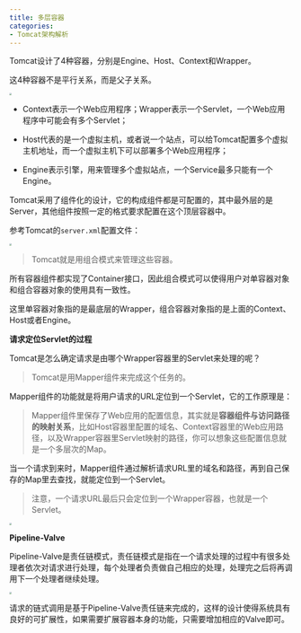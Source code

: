 ```yaml
---
title: 多层容器
categories: 
- Tomcat架构解析
---
```


Tomcat设计了4种容器，分别是Engine、Host、Context和Wrapper。

这4种容器不是平行关系，而是父子关系。

<img src="https://img-blog.csdnimg.cn/60f43086537c4373be031b5d2de1938e.png" style="zoom:25%;" />

* Context表示一个Web应用程序；Wrapper表示一个Servlet，一个Web应用程序中可能会有多个Servlet；

* Host代表的是一个虚拟主机，或者说一个站点，可以给Tomcat配置多个虚拟主机地址，而一个虚拟主机下可以部署多个Web应用程序；

* Engine表示引擎，用来管理多个虚拟站点，一个Service最多只能有一个Engine。

Tomcat采用了组件化的设计，它的构成组件都是可配置的，其中最外层的是Server，其他组件按照一定的格式要求配置在这个顶层容器中。

参考Tomcat的`server.xml`配置文件：

<img src="https://img-blog.csdnimg.cn/ae4a2d36d5d7406abea18d1e59d92c27.png" style="zoom:25%;" />

> Tomcat就是用组合模式来管理这些容器。

所有容器组件都实现了Container接口，因此组合模式可以使得用户对单容器对象和组合容器对象的使用具有一致性。

这里单容器对象指的是最底层的Wrapper，组合容器对象指的是上面的Context、Host或者Engine。

**请求定位Servlet的过程**

Tomcat是怎么确定请求是由哪个Wrapper容器里的Servlet来处理的呢？

> Tomcat是用Mapper组件来完成这个任务的。

Mapper组件的功能就是将用户请求的URL定位到一个Servlet，它的工作原理是：

> Mapper组件里保存了Web应用的配置信息，其实就是**容器组件与访问路径的映射关系**，比如Host容器里配置的域名、Context容器里的Web应用路径，以及Wrapper容器里Servlet映射的路径，你可以想象这些配置信息就是一个多层次的Map。

当一个请求到来时，Mapper组件通过解析请求URL里的域名和路径，再到自己保存的Map里去查找，就能定位到一个Servlet。

> 注意，一个请求URL最后只会定位到一个Wrapper容器，也就是一个Servlet。

<img src="https://img-blog.csdnimg.cn/8728e1dc868d4f79b058f68ab22933e9.png" style="zoom:25%;" />

**Pipeline-Valve**

Pipeline-Valve是责任链模式，责任链模式是指在一个请求处理的过程中有很多处理者依次对请求进行处理，每个处理者负责做自己相应的处理，处理完之后将再调用下一个处理者继续处理。

<img src="https://img-blog.csdnimg.cn/15a19b65e9444bfab2cc9bbd2c75e4e6.png" style="zoom:25%;" />

请求的链式调用是基于Pipeline-Valve责任链来完成的，这样的设计使得系统具有良好的可扩展性，如果需要扩展容器本身的功能，只需要增加相应的Valve即可。